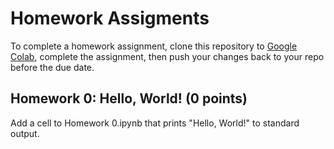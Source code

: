 # Homework Assigments

To complete a homework assignment, clone this repository to [Google Colab](http://colab.research.google.com/github), complete the assignment, then push your changes back to your repo before the due date. 

## Homework 0: Hello, World! (0 points)

Add a cell to Homework 0.ipynb that prints "Hello, World!" to standard output. 
